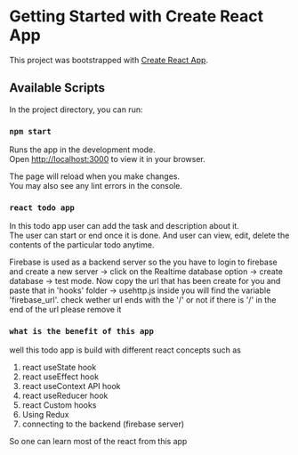 # Getting Started with Create React App

This project was bootstrapped with [Create React App](https://github.com/facebook/create-react-app).

## Available Scripts

In the project directory, you can run:

### `npm start`

Runs the app in the development mode.\
Open [http://localhost:3000](http://localhost:3000) to view it in your browser.

The page will reload when you make changes.\
You may also see any lint errors in the console.

### `react todo app`

In this todo app user can add the task and description about it.  
The user can start or end once it is done. And user can view, edit, delete the contents of the particular todo anytime.

Firebase is used as a backend server so the you have to login to firebase and create a new server -> click on the Realtime database option -> create database -> test mode. Now copy the url that has been create for you and paste that in 'hooks' folder -> usehttp.js inside you will find the variable 'firebase_url'. check wether url ends with the '/' or not if there is '/' in the end of the url please remove it

### `what is the benefit of this app`

well this todo app is build with different react concepts such as

1. react useState hook
2. react useEffect hook
3. react useContext API hook
4. react useReducer hook
5. react Custom hooks
6. Using Redux
7. connecting to the backend (firebase server)

So one can learn most of the react from this app
